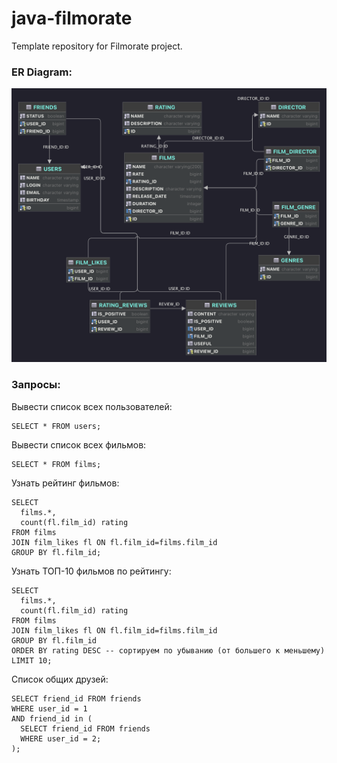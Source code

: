 # java-filmorate

Template repository for Filmorate project.

### ER Diagram:

<img src="./Diagram.png" width="800"/>

### Запросы:

Вывести список всех пользователей:

 ```
 SELECT * FROM users;
 ```

Вывести список всех фильмов:

 ```
 SELECT * FROM films;
 ```

Узнать рейтинг фильмов:

 ```
 SELECT 
   films.*,
   count(fl.film_id) rating
 FROM films
 JOIN film_likes fl ON fl.film_id=films.film_id
 GROUP BY fl.film_id;
 ```

Узнать ТОП-10 фильмов по рейтингу:

 ```
 SELECT 
   films.*,
   count(fl.film_id) rating
 FROM films
 JOIN film_likes fl ON fl.film_id=films.film_id
 GROUP BY fl.film_id
 ORDER BY rating DESC -- сортируем по убыванию (от большего к меньшему)
 LIMIT 10;
 ```

Список общих друзей:

 ```
 SELECT friend_id FROM friends 
 WHERE user_id = 1
 AND friend_id in (
   SELECT friend_id FROM friends 
   WHERE user_id = 2; 
 );